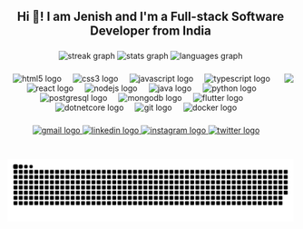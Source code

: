<h2 align="center">Hi 👋! I am Jenish and I'm a Full-stack Software Developer from India</h2>

###

<div align="center">
  <img src="https://streak-stats.demolab.com?user=S-jenishPatel&locale=en&mode=daily&theme=midnight-purple&hide_border=true&border_radius=5" height="300" alt="streak graph"  />
  <img src="https://github-readme-stats.vercel.app/api?username=S-jenishPatel&hide_title=false&hide_rank=false&show_icons=true&include_all_commits=true&count_private=true&disable_animations=false&theme=midnight-purple&locale=en&hide_border=true&custom_title=Github%20Stats" height="160" alt="stats graph"  />
  <img src="https://github-readme-stats.vercel.app/api/top-langs?username=S-jenishPatel&locale=en&hide_title=false&layout=compact&card_width=320&langs_count=5&theme=midnight-purple&hide_border=true&custom_title=Favourite%20Languages" height="160" alt="languages graph"  />
</div>

###

<img align="right" height="150" src="https://img.freepik.com/premium-vector/night-purple-software-developer-panda-vector-illustration_969863-11448.jpg"  />

###

<div align="center">
  <img src="https://cdn.jsdelivr.net/gh/devicons/devicon/icons/html5/html5-original.svg" height="30" alt="html5 logo"  />
  <img width="12" />
  <img src="https://cdn.jsdelivr.net/gh/devicons/devicon/icons/css3/css3-original.svg" height="30" alt="css3 logo"  />
  <img width="12" />
  <img src="https://cdn.jsdelivr.net/gh/devicons/devicon/icons/javascript/javascript-original.svg" height="30" alt="javascript logo"  />
  <img width="12" />
  <img src="https://cdn.jsdelivr.net/gh/devicons/devicon/icons/typescript/typescript-original.svg" height="30" alt="typescript logo"  />
  <img width="12" />
  <img src="https://cdn.jsdelivr.net/gh/devicons/devicon/icons/react/react-original.svg" height="30" alt="react logo"  />
  <img width="12" />
  <img src="https://cdn.jsdelivr.net/gh/devicons/devicon/icons/nodejs/nodejs-original.svg" height="30" alt="nodejs logo"  />
  <img width="12" />
  <img src="https://cdn.jsdelivr.net/gh/devicons/devicon/icons/java/java-original.svg" height="30" alt="java logo"  />
  <img width="12" />
  <img src="https://cdn.jsdelivr.net/gh/devicons/devicon/icons/python/python-original.svg" height="30" alt="python logo"  />
  <img width="12" />
  <img src="https://cdn.jsdelivr.net/gh/devicons/devicon/icons/postgresql/postgresql-original.svg" height="30" alt="postgresql logo"  />
  <img width="12" />
  <img src="https://cdn.jsdelivr.net/gh/devicons/devicon/icons/mongodb/mongodb-original.svg" height="30" alt="mongodb logo"  />
  <img width="12" />
  <img src="https://cdn.jsdelivr.net/gh/devicons/devicon/icons/flutter/flutter-original.svg" height="30" alt="flutter logo"  />
  <img width="12" />
  <img src="https://cdn.jsdelivr.net/gh/devicons/devicon/icons/dotnetcore/dotnetcore-original.svg" height="30" alt="dotnetcore logo"  />
  <img width="12" />
  <img src="https://cdn.jsdelivr.net/gh/devicons/devicon/icons/git/git-original.svg" height="30" alt="git logo"  />
  <img width="12" />
  <img src="https://cdn.jsdelivr.net/gh/devicons/devicon/icons/docker/docker-original.svg" height="30" alt="docker logo"  />
</div>

###

<div align="center">
  <a href="https://mail.google.com" target="_blank">
    <img src="https://img.shields.io/static/v1?message=Gmail&logo=gmail&label=&color=9745F5&logoColor=white&labelColor=9745F5&style=for-the-badge" height="35" alt="gmail logo"  />
  </a>
  <a href="https://www.linkedin.com/in/jenish-patel-187b9326a" target="_blank">
    <img src="https://img.shields.io/static/v1?message=LinkedIn&logo=linkedin&label=&color=9745F5&logoColor=white&labelColor=9745F5&style=for-the-badge" height="35" alt="linkedin logo"  />
  </a>
  <a href="https://www.instagram.com/_.j.e.n.i.s.h._" target="_blank">
    <img src="https://img.shields.io/static/v1?message=Instagram&logo=instagram&label=&color=9745F5&logoColor=white&labelColor=9745F5&style=for-the-badge" height="35" alt="instagram logo"  />
  </a>
  <a href="https://twitter.com/Jenish49350562?t=fq-Nbf9fiSP1gy9qZ_KqYw&s=08" target="_blank">
    <img src="https://img.shields.io/static/v1?message=Twitter&logo=twitter&label=&color=9745F5&logoColor=white&labelColor=9745F5&style=for-the-badge" height="35" alt="twitter logo"  />
  </a>
</div>

###

<br clear="both">

<img src="https://raw.githubusercontent.com/S-jenishPatel/S-jenishPatel/output/snake.svg" alt="Snake animation" />

###
